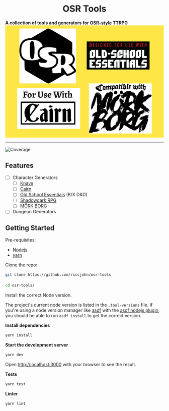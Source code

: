 <div>
  <h1 align="center">OSR Tools</h1>
  <strong>
    A collection of tools and generators for <a href="https://en.wikipedia.org/wiki/Old_School_Renaissance">OSR-style</a> TTRPG
  </strong>

  <div
    style="display: flex; flex-wrap: wrap;justify-content: space-evenly; align-items: center; background-color: #ffe647; padding: 10px 10px;"
  >
    <img
        style="width: 180px; background: transparent"
        alt="OSR logo"
        src="docs/images/osr-logo.png"
    />
    <a href="https://necroticgnome.com/">
      <img
        style="width: 200px"
        alt="For use with Old School Essentials"
        src="docs/images/use-with-OSE.png"
      />
    </a>
      <a href="https://cairnrpg.com/">
      <img
        style="width: 200px"
        alt="For use with Cairn"
        src="docs/images/use-with-Cairn.jpg"
      />
    </a>
      <a href="https://morkborg.com/">
      <img
        style="width: 200px; background: transparent"
        alt="Compatible with Mork Borg"
        src="docs/images/compatible-with-Mork-Borg-vert.svg"
      />
    </a>
  </div>
</div>

<hr />

![Coverage](https://github.com/riccjohn/osr-tools/actions/workflows/ci.yml/badge.svg)

## Features

- [ ] Character Generators
  - [ ] [Knave](https://www.drivethrurpg.com/product/250888/Knave)
  - [ ] [Cairn](https://cairnrpg.com/)
  - [ ] [Old School Essentials](https://necroticgnome.com/) (B/X D&D)
  - [ ] [Shadowdark RPG](https://www.thearcanelibrary.com/pages/shadowdark)
  - [ ] [MÖRK BORG](https://morkborg.com/)
- [ ] Dungeon Generators

## Getting Started

Pre-requisites:

- [Nodejs](https://nodejs.org/en/)
- [yarn](https://yarnpkg.com/)

Clone the repo:

```zsh
git clone https://github.com/riccjohn/osr-tools

cd osr-tools/
```

Install the correct Node version.

The project's current node version is listed in the `.tool-versions` file. If you're using a node version manager like [asdf](https://asdf-vm.com/) with the [asdf nodejs plugin](https://github.com/asdf-vm/asdf-nodejs), you should be able to run `asdf install` to get the correct version.

**Install dependencies**

```zsh
yarn install
```

**Start the development server**

```zsh
yarn dev
```

Open [http://localhost:3000](http://localhost:3000) with your browser to see the result.

**Tests**

```zsh
yarn test
```

**Linter**

```zsh
yarn lint
```
